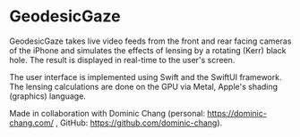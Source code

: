 #  GeodesicGaze

GeodesicGaze takes live video feeds from the front and rear facing cameras of the iPhone and simulates the effects of lensing by a rotating (Kerr) black hole. The result is displayed in real-time to the user's screen.

The user interface is implemented using Swift and the SwiftUI framework. The lensing calculations are done on the GPU via Metal, Apple's shading (graphics) language.

Made in collaboration with Dominic Chang (personal: https://dominic-chang.com/ , GitHub: https://github.com/dominic-chang). 
